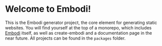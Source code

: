# Welcome to Embodi!

This is the Embodi generator project, the core element for generating static websites. You will find yourself at the top of a monorepo, which includes [Embodi](https://github.com/embodijs/generator/tree/main/packages/embodi) itself, as well as create-embodi and a documentation page in the near future.
All projects can be found in the `packages` folder.
